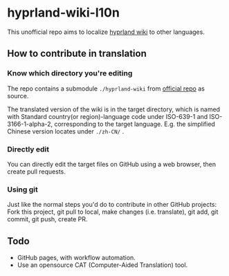 # hyprland-wiki-l10n
This unofficial repo aims to localize [hyprland wiki](https://wiki.hyprland.org) to other languages.

## How to contribute in translation
### Know which directory you're editing
The repo contains a submodule `./hyprland-wiki` from [official repo](https://github.com/hyprwm/hyprland-wiki) as source.

The translated version of the wiki is in the target directory, which is named with Standard country(or region)-language code under ISO-639-1 and ISO-3166-1-alpha-2, corresponding to the target language. 
E.g. the simplified Chinese version locates under `./zh-CN/` .

### Directly edit
You can directly edit the target files on GitHub using a web browser, then create pull requests.
### Using git
Just like the normal steps you'd do to contribute in other GitHub projects:
Fork this project, git pull to local, make changes (i.e. translate), git add, git commit, git push, create PR.

## Todo
- GitHub pages, with workflow automation.
- Use an opensource CAT (Computer-Aided Translation) tool.

